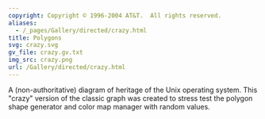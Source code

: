 ```yaml
---
copyright: Copyright © 1996-2004 AT&T.  All rights reserved.
aliases:
  - /_pages/Gallery/directed/crazy.html
title: Polygons
svg: crazy.svg
gv_file: crazy.gv.txt
img_src: crazy.png
url: /Gallery/directed/crazy.html
---
```

A (non-authoritative) diagram of heritage of the Unix operating system.
This "crazy" version of the classic graph was created to stress test
the polygon shape generator and color map manager with random values.
